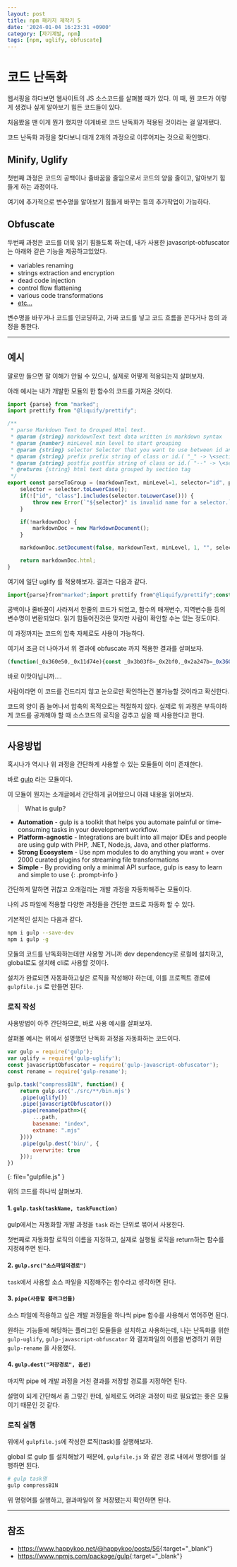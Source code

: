 ```yaml
---
layout: post
title: npm 패키지 제작기 5
date: '2024-01-04 16:23:31 +0900'
category: [자기계발, npm]
tags: [npm, uglify, obfuscate]
---
```


# 코드 난독화
웹서핑을 하다보면 웹사이트의 JS 소스코드를 살펴볼 때가 있다. 이 때, 뭔 코드가 이렇게 생겼나 싶게 알아보기 힘든 코드들이 있다.

처음봤을 땐 이게 뭔가 했지만 이게바로 코드 난독화가 적용된 것이라는 걸 알게됐다.

코드 난독화 과정을 찾다보니 대개 2개의 과정으로 이루어지는 것으로 확인했다.

## Minify, Uglify
첫번째 과정은 코드의 공백이나 줄바꿈을 줄임으로서 코드의 양을 줄이고, 알아보기 힘들게 하는 과정이다.

여기에 추가적으로 변수명을 알아보기 힘들게 바꾸는 등의 추가작업이 가능하다.

## Obfuscate
두번째 과정은 코드를 더욱 읽기 힘들도록 하는데, 내가 사용한 javascript-obfuscator는 아래와 같은 기능을 제공하고있었다.

- variables renaming
- strings extraction and encryption
- dead code injection
- control flow flattening
- various code transformations
- [etc...](https://github.com/javascript-obfuscator/javascript-obfuscator#javascript-obfuscator-options)

변수명을 바꾸거나 코드를 인코딩하고, 가짜 코드를 넣고 코드 흐름을 꼰다거나 등의 과정을 통한다.

---

## 예시
말로만 들으면 잘 이해가 안될 수 있으니, 실제로 어떻게 적용되는지 살펴보자.

아래 예시는 내가 개발한 모듈의 한 함수의 코드를 가져온 것이다.

```js
import {parse} from "marked";
import prettify from "@liquify/prettify";

/**
 * parse Markdown Text to Grouped Html text.
 * @param {string} markdownText text data written in markdown syntax
 * @param {number} minLevel min level to start grouping
 * @param {string} selector Selector that you want to use between id and class.(Possible values - All upper or lower cases of "class" and "id")
 * @param {string} prefix prefix string of class or id.( "_" -> \<section class="_h1-1"> )
 * @param {string} postfix postfix string of class or id.( "--" -> \<section class="_h1--1"> )
 * @returns {string} html text data grouped by section tag
 */
export const parseToGroup = (markdownText, minLevel=1, selector="id", prefix="_", postfix="-") => {
    selector = selector.toLowerCase();
    if(!["id", "class"].includes(selector.toLowerCase())) {
        throw new Error(`"${selector}" is invalid name for a selector.`);
    }

    if(!markdownDoc) {
        markdownDoc = new MarkdownDocument();
    }

    markdownDoc.setDocument(false, markdownText, minLevel, 1, "", selector, prefix, postfix);

    return markdownDoc.html;
}
```

여기에 일단 uglify 를 적용해보자. 결과는 다음과 같다.

```js
import{parse}from"marked";import prettify from"@liquify/prettify";const parseToGroup=(o,r=1,e="id",t="_",a="-")=>{if(e=e.toLowerCase(),["id","class"].includes(e.toLowerCase()))return(markdownDoc=markdownDoc||new MarkdownDocument).setDocument(!1,o,r,1,"",e,t,a),markdownDoc.html;throw new Error(`"${e}" is invalid name for a selector.`)};export{parseToGroup};
```

공백이나 줄바꿈이 사라져서 한줄의 코드가 되었고, 함수의 매개변수, 지역변수들 등의 변수명이 변환되었다. 읽기 힘들어진것은 맞지만 사람이 확인할 수는 있는 정도이다.

이 과정까지는 코드의 압축 자체로도 사용이 가능하다.

여기서 조금 더 나아가서 위 결과에 obfuscate 까지 적용한 결과를 살펴보자.

```js
(function(_0x360e50,_0x11d74e){const _0x3b03f8=_0x2bf0,_0x2a247b=_0x360e50();while(!![]){try{const _0x52477e=parseInt(_0x3b03f8(0x18f))/0x1*(-parseInt(_0x3b03f8(0x189))/0x2)+parseInt(_0x3b03f8(0x18c))/0x3+-parseInt(_0x3b03f8(0x191))/0x4+parseInt(_0x3b03f8(0x192))/0x5+parseInt(_0x3b03f8(0x197))/0x6*(-parseInt(_0x3b03f8(0x18a))/0x7)+-parseInt(_0x3b03f8(0x194))/0x8*(-parseInt(_0x3b03f8(0x18b))/0x9)+-parseInt(_0x3b03f8(0x18d))/0xa*(-parseInt(_0x3b03f8(0x18e))/0xb);if(_0x52477e===_0x11d74e)break;else _0x2a247b['push'](_0x2a247b['shift']());}catch(_0x294a39){_0x2a247b['push'](_0x2a247b['shift']());}}}(_0x137f,0x7700f));function _0x137f(){const _0x2eebd8=['194968FGkgmd','includes','toLowerCase','6VpemSW','315890jqWUCe','6385911WsmNob','180omOdmR','1416930hDCHOS','10bHPEaU','8642051ECnDxB','1ntaWqA','\x22\x20is\x20invalid\x20name\x20for\x20a\x20selector.','2464172YqZFQQ','2141645SHNnHc','class'];_0x137f=function(){return _0x2eebd8;};return _0x137f();}import{parse}from'marked';import _0x14ab5b from'@liquify/prettify';const parseToGroup=(_0x2ff51c,_0x30b819=0x1,_0x30ac68='id',_0x4f290c='_',_0x1feabc='-')=>{const _0x1bc1a4=_0x2bf0;if(_0x30ac68=_0x30ac68[_0x1bc1a4(0x196)](),['id',_0x1bc1a4(0x193)][_0x1bc1a4(0x195)](_0x30ac68[_0x1bc1a4(0x196)]()))return(markdownDoc=markdownDoc||new MarkdownDocument())['setDocument'](!0x1,_0x2ff51c,_0x30b819,0x1,'',_0x30ac68,_0x4f290c,_0x1feabc),markdownDoc['html'];throw new Error('\x22'+_0x30ac68+_0x1bc1a4(0x190));};function _0x2bf0(_0x375df5,_0xc65535){const _0x137f29=_0x137f();return _0x2bf0=function(_0x2bf02f,_0x868080){_0x2bf02f=_0x2bf02f-0x189;let _0x1d712d=_0x137f29[_0x2bf02f];return _0x1d712d;},_0x2bf0(_0x375df5,_0xc65535);}export{parseToGroup};
```

바로 이맛아닙니까....

사람이라면 이 코드를 건드리지 않고 눈으로만 확인하는건 불가능할 것이라고 확신한다.

코드의 양이 좀 늘어나서 압축의 목적으로는 적절하지 않다. 실제로 위 과정은 부득이하게 코드를 공개해야 할 때 소스코드의 로직을 감추고 싶을 때 사용한다고 한다.

---

## 사용방법
혹시나가 역시나 위 과정을 간단하게 사용할 수 있는 모듈들이 이미 존재한다.

바로 [gulp](https://www.npmjs.com/package/gulp) 라는 모듈이다.

이 모듈이 뭔지는 소개글에서 간단하게 긁어왔으니 아래 내용을 읽어보자.

> **What is gulp?**
- **Automation** - gulp is a toolkit that helps you automate painful or time-consuming tasks in your development workflow.
- **Platform-agnostic** - Integrations are built into all major IDEs and people are using gulp with PHP, .NET, Node.js, Java, and other platforms.
- **Strong Ecosystem** - Use npm modules to do anything you want + over 2000 curated plugins for streaming file transformations
- **Simple** - By providing only a minimal API surface, gulp is easy to learn and simple to use
{: .prompt-info }

간단하게 말하면 귀찮고 오래걸리는 개발 과정을 자동화해주는 모듈이다.

나의 JS 파일에 적용할 다양한 과정들을 간단한 코드로 자동화 할 수 있다.

기본적인 설치는 다음과 같다.

```bash
npm i gulp --save-dev
npm i gulp -g
```

모듈의 코드를 난독화하는데만 사용할 거니까 dev dependency로 로컬에 설치하고, global로도 설치해 cli로 사용할 것이다.

설치가 완료되면 자동화하고싶은 로직을 작성해야 하는데, 이를 프로젝트 경로에 `gulpfile.js` 로 만들면 된다.

### 로직 작성
사용방법이 아주 간단하므로, 바로 사용 예시를 살펴보자.

살펴볼 예시는 위에서 설명했던 난독화 과정을 자동화하는 코드이다.

```js
var gulp = require('gulp');
var uglify = require('gulp-uglify');
const javascriptObfuscator = require('gulp-javascript-obfuscator');
const rename = require('gulp-rename');

gulp.task("compressBIN", function() {
    return gulp.src('./src/**/bin.mjs')
    .pipe(uglify())
    .pipe(javascriptObfuscator())
    .pipe(rename(path=>({
        ...path,
        basename: "index",
        extname: ".mjs"
    })))
    .pipe(gulp.dest('bin/', {
        overwrite: true
    }));
})
```
{: file="gulpfile.js" }

위의 코드를 하나씩 살펴보자.

#### 1. `gulp.task(taskName, taskFunction)`

gulp에서는 자동화할 개발 과정을 `task` 라는 단위로 묶어서 사용한다.

첫번째로 자동화할 로직의 이름을 지정하고, 실제로 실행될 로직을 return하는 함수를 지정해주면 된다.

#### 2. `gulp.src("소스파일의경로")`

`task`에서 사용할 소스 파일을 지정해주는 함수라고 생각하면 된다.

#### 3. `pipe(사용할 플러그인들)`

소스 파일에 적용하고 싶은 개발 과정들을 하나씩 pipe 함수를 사용해서 엮어주면 된다. 

원하는 기능들에 해당하는 플러그인 모듈들을 설치하고 사용하는데, 나는 난독화를 위한 `gulp-uglify`, `gulp-javascript-obfuscator` 와 결과파일의 이름을 변경하기 위한 `gulp-rename` 을 사용했다.

#### 4. `gulp.dest("저장경로", 옵션)`

마지막 pipe 에 개발 과정을 거친 결과를 저장할 경로를 지정하면 된다.

설명이 되게 간단해서 좀 그렇긴 한데, 실제로도 어려운 과정이 따로 필요없는 좋은 모듈이기 때문인 것 같다.

### 로직 실행
위에서 `gulpfile.js`에 작성한 로직(task)를 실행해보자.

global 로 gulp 를 설치해놨기 때문에, `gulpfile.js` 와 같은 경로 내에서 명령어를 실행하면 된다.

```bash
# gulp task명
gulp compressBIN
```

위 명령어를 실행하고, 결과파일이 잘 저장됐는지 확인하면 된다.

---

## 참조
- <https://www.happykoo.net/@happykoo/posts/56>{:target="_blank"}
- <https://www.npmjs.com/package/gulp>{:target="_blank"}
